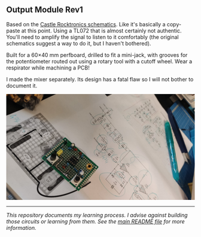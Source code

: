 Output Module Rev1
------------------

Based on the [Castle Rocktronics schematics](http://castlerocktronics.com/modular/articles/CR-002_-_Output_Mixer.pdf). Like it's basically a copy-paste at this point. Using a TL072 that is almost certainly not authentic. You'll need to amplify the signal to listen to it comfortably (the original schematics suggest a way to do it, but I haven't bothered).

Built for a 60×40 mm perfboard, drilled to fit a mini-jack, with grooves for the potentiometer routed out using a rotary tool with a cutoff wheel. Wear a respirator while machining a PCB!

I made the mixer separately. Its design has a fatal flaw so I will not bother to document it.

![Photo of the module](Output%20Module%20Photo.jpg)

------

_This repository documents my learning process. I advise against building those circuits or learning from them. See the [main README file](../README.md) for more information._